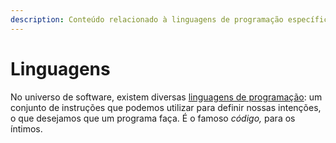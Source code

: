 ```yaml
---
description: Conteúdo relacionado à linguagens de programação específicas.
---
```


# Linguagens

No universo de software, existem diversas [linguagens de programação](https://pt.wikipedia.org/wiki/Linguagem_de_programa%C3%A7%C3%A3o): um conjunto de instruções que podemos utilizar para definir nossas intenções, o que desejamos que um programa faça. É o famoso _código,_ para os íntimos. 

